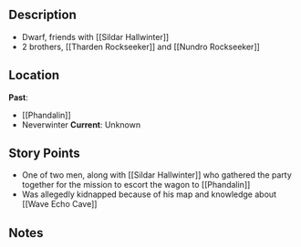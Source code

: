 ## Description
- Dwarf, friends with [[Sildar Hallwinter]]
- 2 brothers, [[Tharden Rockseeker]] and [[Nundro Rockseeker]]
## Location
**Past**: 
- [[Phandalin]]
- Neverwinter
**Current**: Unknown
## Story Points
- One of two men, along with [[Sildar Hallwinter]] who gathered the party together for the mission to escort the wagon to [[Phandalin]]
- Was allegedly kidnapped because of his map and knowledge about [[Wave Echo Cave]]
## Notes
